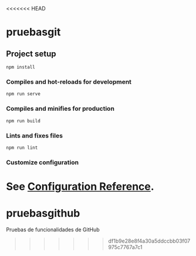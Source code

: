<<<<<<< HEAD
# pruebasgit

## Project setup
```
npm install
```

### Compiles and hot-reloads for development
```
npm run serve
```

### Compiles and minifies for production
```
npm run build
```

### Lints and fixes files
```
npm run lint
```

### Customize configuration
See [Configuration Reference](https://cli.vuejs.org/config/).
=======
# pruebasgithub
Pruebas de funcionalidades de GitHub
>>>>>>> df1b9e28e8f4a30a5ddccbb03f07975c7767a7c1
